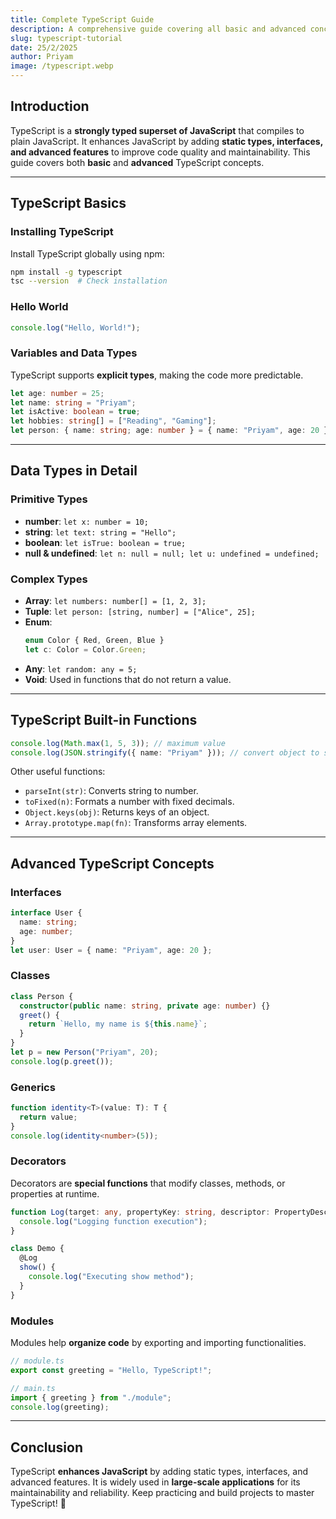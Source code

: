 ```yaml
---
title: Complete TypeScript Guide
description: A comprehensive guide covering all basic and advanced concepts of TypeScript programming.
slug: typescript-tutorial
date: 25/2/2025
author: Priyam
image: /typescript.webp
---
```


## Introduction

TypeScript is a **strongly typed superset of JavaScript** that compiles to plain JavaScript. It enhances JavaScript by adding **static types, interfaces, and advanced features** to improve code quality and maintainability. This guide covers both **basic** and **advanced** TypeScript concepts.

---

## TypeScript Basics

### Installing TypeScript

Install TypeScript globally using npm:

```sh
npm install -g typescript
tsc --version  # Check installation
```

### Hello World

```ts
console.log("Hello, World!");
```

### Variables and Data Types

TypeScript supports **explicit types**, making the code more predictable.

```ts
let age: number = 25;
let name: string = "Priyam";
let isActive: boolean = true;
let hobbies: string[] = ["Reading", "Gaming"];
let person: { name: string; age: number } = { name: "Priyam", age: 20 };
```

---

## Data Types in Detail

### Primitive Types
- **number**: `let x: number = 10;`
- **string**: `let text: string = "Hello";`
- **boolean**: `let isTrue: boolean = true;`
- **null & undefined**: `let n: null = null; let u: undefined = undefined;`

### Complex Types
- **Array**: `let numbers: number[] = [1, 2, 3];`
- **Tuple**: `let person: [string, number] = ["Alice", 25];`
- **Enum**: 
  ```ts
  enum Color { Red, Green, Blue }
  let c: Color = Color.Green;
  ```
- **Any**: `let random: any = 5;`
- **Void**: Used in functions that do not return a value.

---

## TypeScript Built-in Functions

```ts
console.log(Math.max(1, 5, 3)); // maximum value
console.log(JSON.stringify({ name: "Priyam" })); // convert object to string
```

Other useful functions:
- `parseInt(str)`: Converts string to number.
- `toFixed(n)`: Formats a number with fixed decimals.
- `Object.keys(obj)`: Returns keys of an object.
- `Array.prototype.map(fn)`: Transforms array elements.

---

## Advanced TypeScript Concepts

### Interfaces

```ts
interface User {
  name: string;
  age: number;
}
let user: User = { name: "Priyam", age: 20 };
```

### Classes

```ts
class Person {
  constructor(public name: string, private age: number) {}
  greet() {
    return `Hello, my name is ${this.name}`;
  }
}
let p = new Person("Priyam", 20);
console.log(p.greet());
```

### Generics

```ts
function identity<T>(value: T): T {
  return value;
}
console.log(identity<number>(5));
```

### Decorators

Decorators are **special functions** that modify classes, methods, or properties at runtime.

```ts
function Log(target: any, propertyKey: string, descriptor: PropertyDescriptor) {
  console.log("Logging function execution");
}

class Demo {
  @Log
  show() {
    console.log("Executing show method");
  }
}
```

### Modules

Modules help **organize code** by exporting and importing functionalities.

```ts
// module.ts
export const greeting = "Hello, TypeScript!";

// main.ts
import { greeting } from "./module";
console.log(greeting);
```

---

## Conclusion

TypeScript **enhances JavaScript** by adding static types, interfaces, and advanced features. It is widely used in **large-scale applications** for its maintainability and reliability. Keep practicing and build projects to master TypeScript! 🚀

